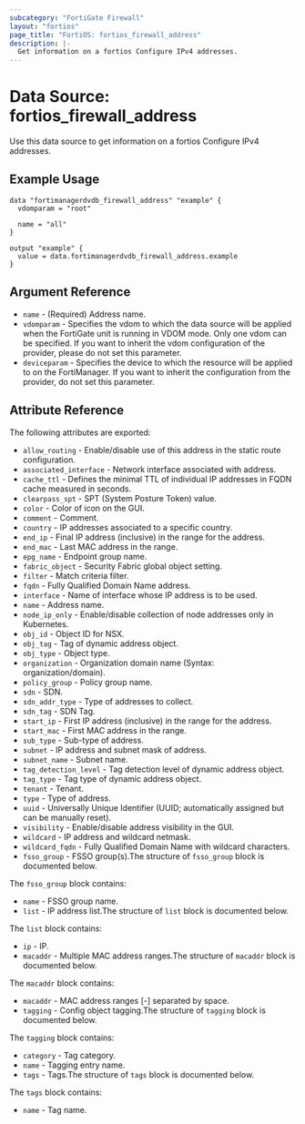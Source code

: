 ```yaml
---
subcategory: "FortiGate Firewall"
layout: "fortios"
page_title: "FortiOS: fortios_firewall_address"
description: |-
  Get information on a fortios Configure IPv4 addresses.
---
```


# Data Source: fortios_firewall_address
Use this data source to get information on a fortios Configure IPv4 addresses.


## Example Usage

```hcl
data "fortimanagerdvdb_firewall_address" "example" {
  vdomparam = "root"

  name = "all"
}

output "example" {
  value = data.fortimanagerdvdb_firewall_address.example
}
```

## Argument Reference

* `name` - (Required) Address name.
* `vdomparam` - Specifies the vdom to which the data source will be applied when the FortiGate unit is running in VDOM mode. Only one vdom can be specified. If you want to inherit the vdom configuration of the provider, please do not set this parameter.
* `deviceparam` - Specifies the device to which the resource will be applied to on the FortiManager. If you want to inherit the configuration from the provider, do not set this parameter.

## Attribute Reference

The following attributes are exported:

* `allow_routing` - Enable/disable use of this address in the static route configuration.
* `associated_interface` - Network interface associated with address.
* `cache_ttl` - Defines the minimal TTL of individual IP addresses in FQDN cache measured in seconds.
* `clearpass_spt` - SPT (System Posture Token) value.
* `color` - Color of icon on the GUI.
* `comment` - Comment.
* `country` - IP addresses associated to a specific country.
* `end_ip` - Final IP address (inclusive) in the range for the address.
* `end_mac` - Last MAC address in the range.
* `epg_name` - Endpoint group name.
* `fabric_object` - Security Fabric global object setting.
* `filter` - Match criteria filter.
* `fqdn` - Fully Qualified Domain Name address.
* `interface` - Name of interface whose IP address is to be used.
* `name` - Address name.
* `node_ip_only` - Enable/disable collection of node addresses only in Kubernetes.
* `obj_id` - Object ID for NSX.
* `obj_tag` - Tag of dynamic address object.
* `obj_type` - Object type.
* `organization` - Organization domain name (Syntax: organization/domain).
* `policy_group` - Policy group name.
* `sdn` - SDN.
* `sdn_addr_type` - Type of addresses to collect.
* `sdn_tag` - SDN Tag.
* `start_ip` - First IP address (inclusive) in the range for the address.
* `start_mac` - First MAC address in the range.
* `sub_type` - Sub-type of address.
* `subnet` - IP address and subnet mask of address.
* `subnet_name` - Subnet name.
* `tag_detection_level` - Tag detection level of dynamic address object.
* `tag_type` - Tag type of dynamic address object.
* `tenant` - Tenant.
* `type` - Type of address.
* `uuid` - Universally Unique Identifier (UUID; automatically assigned but can be manually reset).
* `visibility` - Enable/disable address visibility in the GUI.
* `wildcard` - IP address and wildcard netmask.
* `wildcard_fqdn` - Fully Qualified Domain Name with wildcard characters.
* `fsso_group` - FSSO group(s).The structure of `fsso_group` block is documented below.

The `fsso_group` block contains:

* `name` - FSSO group name.
* `list` - IP address list.The structure of `list` block is documented below.

The `list` block contains:

* `ip` - IP.
* `macaddr` - Multiple MAC address ranges.The structure of `macaddr` block is documented below.

The `macaddr` block contains:

* `macaddr` - MAC address ranges <start>[-<end>] separated by space.
* `tagging` - Config object tagging.The structure of `tagging` block is documented below.

The `tagging` block contains:

* `category` - Tag category.
* `name` - Tagging entry name.
* `tags` - Tags.The structure of `tags` block is documented below.

The `tags` block contains:

* `name` - Tag name.
